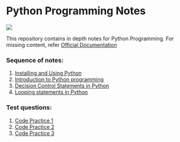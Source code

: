 # Python Programming Notes

<img src="https://www.python.org/static/community_logos/python-logo-master-v3-TM.png">

This repository contains in depth notes for Python Programming.
For missing content, refer [Official Documentation](https://docs.python.org/)

### Sequence of notes:
1. [Installing and Using Python](Installing_and_Using_Python.ipynb)
2. [Introduction to Python programming](Introduction_to_Python_Programming.ipynb)
3. [Decision Control Statements in Python](Condition_Statements.ipynb)
4. [Looping statements in Python](Looping_Statements.ipynb)

### Test questions:
1. [Code Practice 1](Practice_code1.ipynb)
2. [Code Practice 2](Practice_code2.md)
3. [Code Practice 3](Practice_code3.md)
